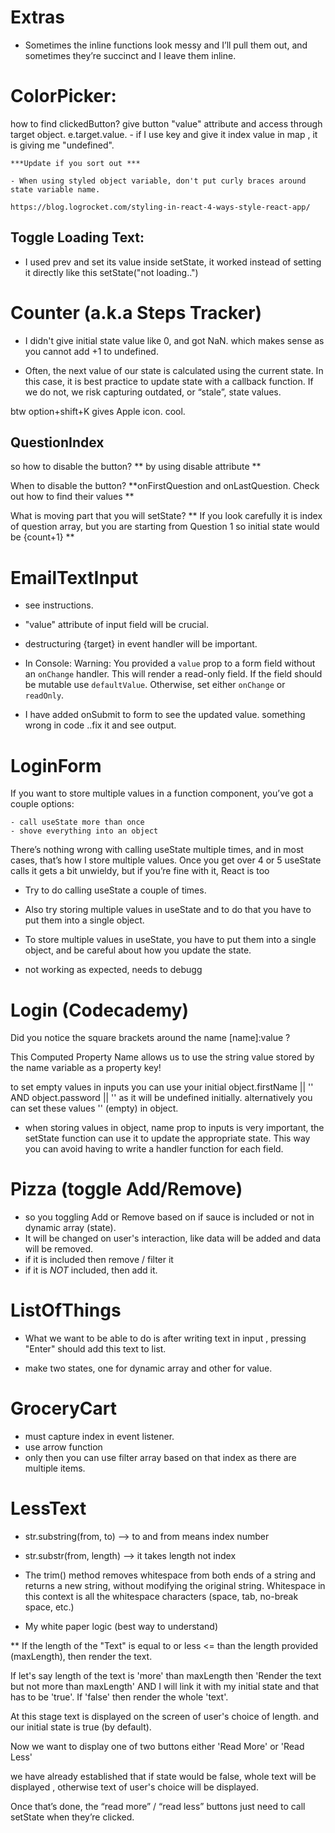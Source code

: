 # Extras
- Sometimes the inline functions look messy and I’ll pull them out, and sometimes they’re succinct and I leave them inline.

# ColorPicker:
how to find clickedButton? 
    give button "value" attribute and access through target object. e.target.value.
    - if I use key and give it index value in map , it is giving me "undefined".

    ***Update if you sort out ***

    - When using styled object variable, don't put curly braces around state variable name. 

    https://blog.logrocket.com/styling-in-react-4-ways-style-react-app/


## Toggle Loading Text:

- I used prev and set its value inside setState, it worked instead of setting it directly like this setState("not loading..")

# Counter (a.k.a Steps Tracker)
- I didn't give initial state value like 0, and got NaN. which makes sense as you cannot add +1 to undefined.

- Often, the next value of our state is calculated using the current state. In this case, it is best practice to update state with a callback function. If we do not, we risk capturing outdated, or “stale”, state values. 

btw option+shift+K gives Apple icon. cool.

## QuestionIndex
so how to disable the button? ** by using disable attribute **

When to disable the button? **onFirstQuestion and onLastQuestion. Check out how to find their values ** 

What is moving part that you will setState? ** If you look carefully it is index of question array, but you are starting from Question 1 so initial state would be {count+1} **

# EmailTextInput

- see instructions. 
- "value" attribute of input field will be crucial.
- destructuring {target} in event handler will be important.

- In Console: Warning: You provided a `value` prop to a form field without an `onChange` handler. This will render a read-only field. If the field should be mutable use `defaultValue`. Otherwise, set either `onChange` or `readOnly`.

- I have added onSubmit to form to see the updated value. something wrong in code ..fix it and see output.

# LoginForm

If you want to store multiple values in a function component, you’ve got a couple options:

    - call useState more than once
    - shove everything into an object

There’s nothing wrong with calling useState multiple times, and in most cases, that’s how I store multiple values. Once you get over 4 or 5 useState calls it gets a bit unwieldy, but if you’re fine with it, React is too

- Try to do calling useState a couple of times.
- Also try storing multiple values in useState and to do that you have to put them into a single object.

- To store multiple values in useState, you have to put them into a single object, and be careful about how you update the state. 

- not working as expected, needs to debugg

# Login (Codecademy)

Did you notice the square brackets around the name [name]:value ? 

This Computed Property Name allows us to use the string value stored by the name variable as a property key! 

to set empty values in inputs you can use your initial object.firstName || '' AND object.password || '' as it will be undefined initially. alternatively you can set these values '' (empty) in object.

- when storing values in object, name prop to inputs is very important, the setState function can use it to update the appropriate state. This way you can avoid having to write a handler function for each field.

# Pizza (toggle Add/Remove)

- so you toggling Add or Remove based on if sauce is included or not in dynamic array (state). 
- It will be changed on user's interaction, like data will be added and data will be removed.
- if it is included then remove / filter it
- if it is *NOT* included, then add it. 

# ListOfThings

- What we want to be able to do is after writing text in input , pressing "Enter" should add this text to list. 

- make two states, one for dynamic array and other for value.


# GroceryCart 
- must capture index in event listener.
- use arrow function 
- only then you can use filter array based on that index as there are multiple items.

# LessText

- str.substring(from, to) --> to and from means index number

- str.substr(from, length) --> it takes length not index

- The trim() method removes whitespace from both ends of a string and returns a new string, without modifying the original string. Whitespace in this context is all the whitespace characters (space, tab, no-break space, etc.)

- My white paper logic (best way to understand)

** If the length of the "Text" is equal to or less <= than 
the length provided (maxLength), then render the text.

If let's say length of the text is 'more' than maxLength then 'Render the text but not more than maxLength' AND I will link it with my initial state and that has to be 'true'. If 'false' then render the whole 'text'.

At this stage text is displayed on the screen of user's choice of length. and our initial state is true (by default).

Now we want to display one of two buttons either 
'Read More' or 
'Read Less'

we have already established that if state would be false, whole text will be displayed , otherwise text of user's choice will be displayed.


Once that’s done, the “read more” / “read less” buttons just need to call setState when they’re clicked.










